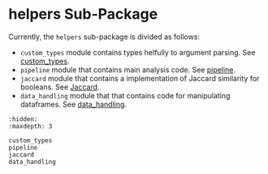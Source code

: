 # helpers Sub-Package

Currently, the `helpers` sub-package is divided as follows:

- `custom_types` module contains types helfully to argument parsing.
  See [custom_types](./custom_types.md).
- `pipeline` module that contains main analysis code.
  See [pipeline](./pipeline.md).
- `jaccard` module that contains a implementation of Jaccard similarity for booleans.
  See [Jaccard](./jaccard.md).
- `data_handling` module that that contains code for manipulating dataframes.
  See [data_handling](./data_handling.md).

```{toctree}
:hidden:
:maxdepth: 3

custom_types
pipeline
jaccard
data_handling
```
